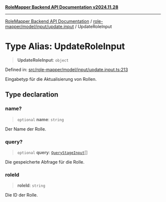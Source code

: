 [**RoleMapper Backend API Documentation v2024.11.28**](../../../../../README.md)

***

[RoleMapper Backend API Documentation](../../../../../modules.md) / [role-mapper/model/input/update.input](../README.md) / UpdateRoleInput

# Type Alias: UpdateRoleInput

> **UpdateRoleInput**: `object`

Defined in: [src/role-mapper/model/input/update.input.ts:213](https://github.com/FlowCraft-AG/RoleMapper/blob/5b9ee56819f4990f54c16dcad37384ac73c1551c/backend/src/role-mapper/model/input/update.input.ts#L213)

Eingabetyp für die Aktualisierung von Rollen.

## Type declaration

### name?

> `optional` **name**: `string`

Der Name der Rolle.

### query?

> `optional` **query**: [`QueryStageInput`](../../query-stage.input/type-aliases/QueryStageInput.md)[]

Die gespeicherte Abfrage für die Rolle.

### roleId

> **roleId**: `string`

Die ID der Rolle.
